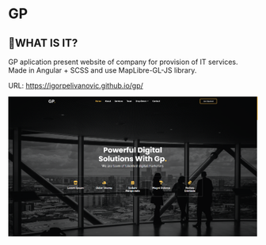 # GP

## :notebook_with_decorative_cover:WHAT IS IT?

GP aplication present website of company for provision of IT services. Made in Angular + SCSS and use MapLibre-GL-JS library.

URL: https://igorpelivanovic.github.io/gp/

![Screen](/src/assets/imgs/screen.png "Screen")
